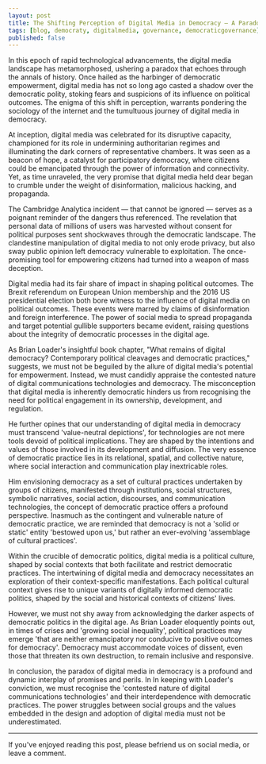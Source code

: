 ```yaml
---
layout: post
title: The Shifting Perception of Digital Media in Democracy — A Paradox Unveiled
tags: [blog, democraty, digitalmedia, governance, democraticgovernance]
published: false
---
```


In this epoch of rapid technological advancements, the digital media landscape has metamorphosed, ushering a paradox that echoes through the annals of history. Once hailed as the harbinger of democratic empowerment, digital media has not so long ago casted a shadow over the democratic polity, stoking fears and suspicions of its influence on political outcomes. The enigma of this shift in perception, warrants pondering the sociology of the internet and the tumultuous journey of digital media in democracy.

At inception, digital media was celebrated for its disruptive capacity, championed for its role in undermining authoritarian regimes and illuminating the dark corners of representative chambers. It was seen as a beacon of hope, a catalyst for participatory democracy, where citizens could be emancipated through the power of information and connectivity. Yet, as time unraveled, the very promise that digital media held dear began to crumble under the weight of disinformation, malicious hacking, and propaganda.

The Cambridge Analytica incident — that cannot be ignored — serves as a poignant reminder of the dangers thus referenced. The revelation that personal data of millions of users was harvested without consent for political purposes sent shockwaves through the democratic landscape. The clandestine manipulation of digital media to not only erode privacy, but also sway public opinion left democracy vulnerable to exploitation. The once-promising tool for empowering citizens had turned into a weapon of mass deception.

Digital media had its fair share of impact in shaping political outcomes. The Brexit referendum on European Union membership and the 2016 US presidential election both bore witness to the influence of digital media on political outcomes. These events were marred by claims of disinformation and foreign interference. The power of social media to spread propaganda and target potential gullible supporters became evident, raising questions about the integrity of democratic processes in the digital age.

As Brian Loader's insightful book chapter, "What remains of digital democracy? Contemporary political cleavages and democratic practices," suggests, we must not be beguiled by the allure of digital media's potential for empowerment. Instead, we must candidly appraise the contested nature of digital communications technologies and democracy. The misconception that digital media is inherently democratic hinders us from recognising the need for political engagement in its ownership, development, and regulation.

He further opines that our understanding of digital media in democracy must transcend 'value-neutral depictions', for technologies are not mere tools devoid of political implications. They are shaped by the intentions and values of those involved in its development and diffusion. The very essence of democratic practice lies in its relational, spatial, and collective nature, where social interaction and communication play inextricable roles.

Him envisioning democracy as a set of cultural practices undertaken by groups of citizens, manifested through institutions, social structures, symbolic narratives, social action, discourses, and communication technologies, the concept of democratic practice offers a profound perspective. Inasmuch as the contingent and vulnerable nature of democratic practice, we are reminded that democracy is not a 'solid or static' entity 'bestowed upon us,' but rather an ever-evolving 'assemblage of cultural practices'.

Within the crucible of democratic politics, digital media is a political culture, shaped by social contexts that both facilitate and restrict democratic practices. The intertwining of digital media and democracy necessitates an exploration of their context-specific manifestations. Each political cultural context gives rise to unique variants of digitally informed democratic politics, shaped by the social and historical contexts of citizens' lives.

However, we must not shy away from acknowledging the darker aspects of democratic politics in the digital age. As Brian Loader eloquently points out, in times of crises and 'growing social inequality', political practices may emerge 'that are neither emancipatory nor conducive to positive outcomes for democracy'. Democracy must accommodate voices of dissent, even those that threaten its own destruction, to remain inclusive and responsive.

In conclusion, the paradox of digital media in democracy is a profound and dynamic interplay of promises and perils. In In keeping with Loader's conviction, we must recognise the 'contested nature of digital communications technologies' and their interdependence with democratic practices. The power struggles between social groups and the values embedded in the design and adoption of digital media must not be underestimated.

---

If you've enjoyed reading this post, please befriend us on social media, or leave a comment.

